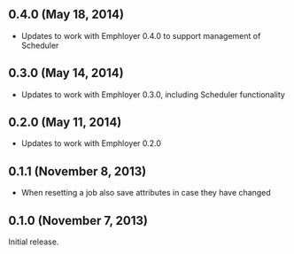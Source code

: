 ## 0.4.0 (May 18, 2014)

  - Updates to work with Emphloyer 0.4.0 to support management of Scheduler

## 0.3.0 (May 14, 2014)

  - Updates to work with Emphloyer 0.3.0, including Scheduler functionality

## 0.2.0 (May 11, 2014)

  - Updates to work with Emphloyer 0.2.0

## 0.1.1 (November 8, 2013)

  - When resetting a job also save attributes in case they have changed

## 0.1.0 (November 7, 2013)

Initial release.
